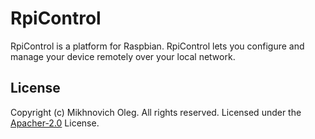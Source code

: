 # RpiControl
RpiControl is a platform for Raspbian. RpiControl lets you configure and manage your device remotely over your local network.
## License
Copyright (c) Mikhnovich Oleg. All rights reserved.
Licensed under the [Apacher-2.0](LICENSE.txt) License.